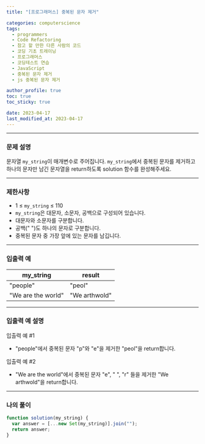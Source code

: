 ```yaml
---
title: "[프로그래머스] 중복된 문자 제거"

categories: computerscience
tags:
  - programmers
  - Code Refactoring
  - 참고 할 만한 다른 사람의 코드
  - 코딩 기초 트레이닝
  - 프로그래머스
  - 코딩테스트 연습
  - JavaScript
  - 중복된 문자 제거
  - js 중복된 문자 제거

author_profile: true
toc: true
toc_sticky: true

date: 2023-04-17
last_modified_at: 2023-04-17
---
```


---

### 문제 설명

문자열 `my_string`이 매개변수로 주어집니다. `my_string`에서 중복된 문자를 제거하고 하나의 문자만 남긴 문자열을 return하도록 solution 함수를 완성해주세요.

---

### 제한사항

- 1 ≤ `my_string` ≤ 110
- `my_string`은 대문자, 소문자, 공백으로 구성되어 있습니다.
- 대문자와 소문자를 구분합니다.
- 공백(" ")도 하나의 문자로 구분합니다.
- 중복된 문자 중 가장 앞에 있는 문자를 남깁니다.

---

### 입출력 예

| my_string          | result        |
| ------------------ | ------------- |
| "people"           | "peol"        |
| "We are the world" | "We arthwold" |

---

### 입출력 예 설명

입출력 예 #1

- "people"에서 중복된 문자 "p"와 "e"을 제거한 "peol"을 return합니다.

입출력 예 #2

- "We are the world"에서 중복된 문자 "e", " ", "r" 들을 제거한 "We arthwold"을 return합니다.

---

### 나의 풀이

```jsx
function solution(my_string) {
  var answer = [...new Set(my_string)].join("");
  return answer;
}
```
